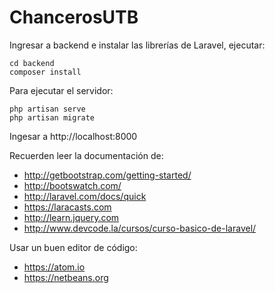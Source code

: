 ChancerosUTB
============

Ingresar a backend e instalar las librerías de Laravel, ejecutar:

    cd backend
    composer install

Para ejecutar el servidor:

    php artisan serve
    php artisan migrate

Ingesar a http://localhost:8000

Recuerden leer la documentación de:

* http://getbootstrap.com/getting-started/
* http://bootswatch.com/
* http://laravel.com/docs/quick
* https://laracasts.com
* http://learn.jquery.com
* http://www.devcode.la/cursos/curso-basico-de-laravel/

Usar un buen editor de código:

* https://atom.io
* https://netbeans.org

